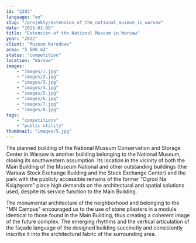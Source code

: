 ```yaml
---
id: "2203"
language: "en"
slug: "/projekty/extension_of_the_national_museum_in_warsaw"
date: "2021-01-09"
title: "Extension of the National Museum in Warsaw"
year: "2022"
client: "Muzeum Narodowe"
area: "5 500 m2"
status: "competition"
location: "Warsaw"
images: 
    - "images/1.jpg"
    - "images/2.jpg"
    - "images/3.jpg"
    - "images/4.jpg"    
    - "images/5.jpg"    
    - "images/6.jpg"    
    - "images/7.jpg"    
    - "images/8.jpg"    
tags: 
    - "competitions"
    - "public utility"
thumbnail: "images/5.jpg"
---
```

The planned building of the National Museum Conservation and Storage Center in Warsaw is another building belonging to the National Museum, closing its southwestern assumption. Its location in the vicinity of both the Main Building of the Museum National and other outstanding buildings (the Warsaw Stock Exchange Building and the Stock Exchange Center) and the park with the publicly accessible remains of the former "Ogrod Na Książęcem" place high demands on the architectural and spatial solutions used, despite its service function to the Main Building.

The monumental architecture of the neighborhood and belonging to the "MN Campus" encouraged us to the use of stone pilasters in a module identical to those found in the Main Building, thus creating a coherent image of the future complex. The emerging rhythms and the vertical articulation of the façade language of the designed building succinctly and consistently inscribe it into the architectural fabric of the surrounding area.